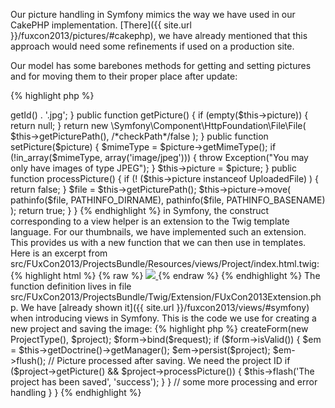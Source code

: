 Our picture handling in Symfony mimics the way we have used in our CakePHP implementation. [There]({{ site.url }}/fuxcon2013/pictures/#cakephp), we have already mentioned that this approach would need some refinements if used on a production site.

Our model has some barebones methods for getting and setting pictures and for moving them to their proper place after update:

{% highlight php %}
<?php
namespace FUxCon2013\ProjectsBundle\Entity;

class Project
{
  
  private function getPicturePath()
  { return __DIR__ . '/../../../../web/images/project/' . $this->getId() . '.jpg'; }

  public function getPicture()
  {
      if (empty($this->picture)) {
          return null;
      }
      return new \Symfony\Component\HttpFoundation\File\File(
          $this->getPicturePath(), /*checkPath*/false
      );
  }

  public function setPicture($picture)
  {
      $mimeType = $picture->getMimeType();
      if (!in_array($mimeType, array('image/jpeg'))) {
          throw Exception("You may only have images of type JPEG");
      }
      $this->picture = $picture;
  }

  public function processPicture()
  {
      if (! ($this->picture instanceof UploadedFile) ) {
          return false;
      }

      $file = $this->getPicturePath();

      $this->picture->move(
          pathinfo($file, PATHINFO_DIRNAME),
          pathinfo($file, PATHINFO_BASENAME)
      );
      return true;
  }
}
{% endhighlight %}

in Symfony, the construct corresponding to a view helper is an extension to the Twig template language. For our thumbnails, we have implemented such an extension. This provides us with a new function that we can then use in templates. Here is an excerpt from src/FUxCon2013/ProjectsBundle/Resources/views/Project/index.html.twig:

{% highlight html %}
{% raw %}
<a class="thumbnail" href="{{ path('project_show', { 'id': project.id } ) }}">
    <img src="{{ thumbnail([ '/images/project/', project.id, '.jpg' ] | join, '200x200') }}">
</a>
{% endraw %}
{% endhighlight %}  

The function definition lives in file src/FUxCon2013/ProjectsBundle/Twig/Extension/FUxCon2013Extension.php. We have [already shown it]({{ site.url }}/fuxcon2013/views/#symfony) when introducing views in Symfony.

This is the code we use for creating a new project and saving the image:

{% highlight php %}
<?php
namespace FUxCon2013\ProjectsBundle\Controller;

class ProjectController
{
  /**
   * Creates a new Project entity.
   *
   * @Route("/", name="project_create")
   * @Method("POST")
   * @Template("FUxCon2013ProjectsBundle:Project:new.html.twig")
   */
  public function createAction(Request $request)
  {
      $project = new Project();
      $form = $this->createForm(new ProjectType(), $project);
      $form->bind($request);

      if ($form->isValid()) {
          $em = $this->getDoctrine()->getManager();
          $em->persist($project);
          $em->flush();

          // Picture processed after saving. We need the project ID
          if ($project->getPicture() && $project->processPicture()) {
              $this->flash('The project has been saved', 'success');
          }
      }
      // some more processing and error handling
  }
}
{% endhighlight %}

